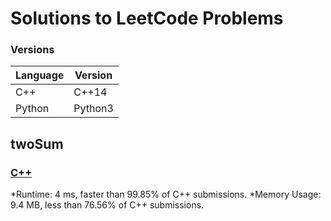 # Solutions to LeetCode Problems
### Versions
Language | Version
------------ | -------------
C++ | C++14
Python | Python3
## twoSum
### [C++](https://github.com/Andrade-Diego/leetCodeSolns/blob/master/twoSum.cpp)
*Runtime: 4 ms, faster than 99.85% of C++ submissions.
*Memory Usage: 9.4 MB, less than 76.56% of C++ submissions.
